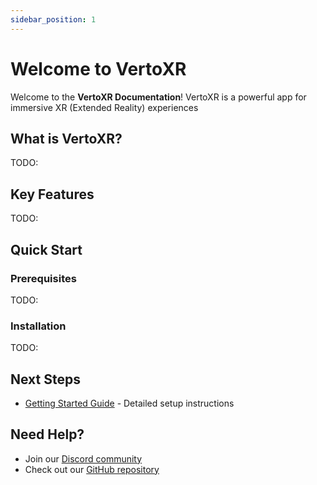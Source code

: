 ```yaml
---
sidebar_position: 1
---
```


# Welcome to VertoXR

Welcome to the **VertoXR Documentation**! VertoXR is a powerful app for immersive XR (Extended Reality) experiences

## What is VertoXR?

TODO:

## Key Features

TODO:

## Quick Start

### Prerequisites

TODO:

### Installation

TODO:

## Next Steps

- [Getting Started Guide](./getting-started) - Detailed setup instructions

## Need Help?

- Join our [Discord community](https://discord.gg/verto-xr)
- Check out our [GitHub repository](https://github.com/verto-xr)
